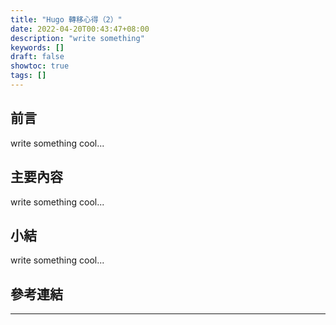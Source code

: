 ```yaml
---
title: "Hugo 轉移心得（2）"
date: 2022-04-20T00:43:47+08:00
description: "write something"
keywords: []
draft: false
showtoc: true
tags: []
---
```


## 前言

write something cool...

## 主要內容

write something cool...

## 小結

write something cool...

## 參考連結

______________________________________________________________________
